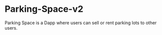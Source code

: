 # Parking-Space-v2
Parking Space is a Dapp where users can sell or rent parking lots to other users.
